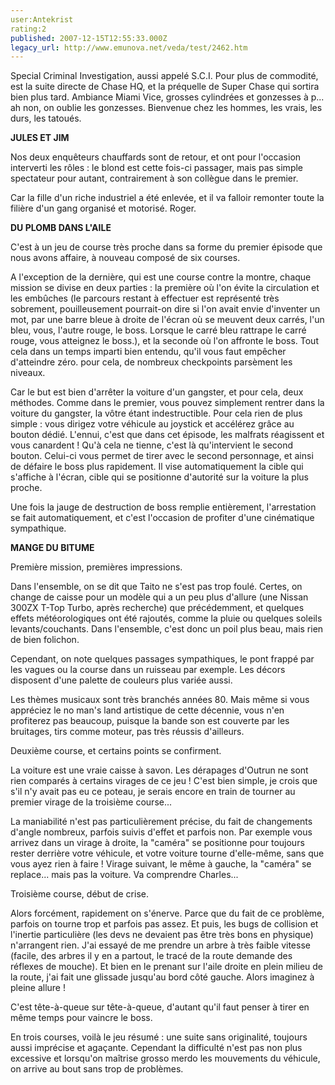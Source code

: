 ```yaml
---
user:Antekrist
rating:2
published: 2007-12-15T12:55:33.000Z
legacy_url: http://www.emunova.net/veda/test/2462.htm
---
```

Special Criminal Investigation, aussi appelé S.C.I. Pour plus de commodité, est la suite directe de Chase HQ, et la préquelle de Super Chase qui sortira bien plus tard. Ambiance Miami Vice, grosses cylindrées et gonzesses à p... ah non, on oublie les gonzesses. Bienvenue chez les hommes, les vrais, les durs, les tatoués.  

  

**JULES ET JIM**  

Nos deux enquêteurs chauffards sont de retour, et ont pour l'occasion interverti les rôles : le blond est cette fois-ci passager, mais pas simple spectateur pour autant, contrairement à son collègue dans le premier.  

Car la fille d'un riche industriel a été enlevée, et il va falloir remonter toute la filière d'un gang organisé et motorisé. Roger.  

  

**DU PLOMB DANS L'AILE**  

C'est à un jeu de course très proche dans sa forme du premier épisode que nous avons affaire, à nouveau composé de six courses.  

A l'exception de la dernière, qui est une course contre la montre, chaque mission se divise en deux parties : la première où l'on évite la circulation et les embûches (le parcours restant à effectuer est représenté très sobrement, pouilleusement pourrait-on dire si l'on avait envie d'inventer un mot, par une barre bleue à droite de l'écran où se meuvent deux carrés, l'un bleu, vous, l'autre rouge, le boss. Lorsque le carré bleu rattrape le carré rouge, vous atteignez le boss.), et la seconde où l'on affronte le boss. Tout cela dans un temps imparti bien entendu, qu'il vous faut empêcher d'atteindre zéro. pour cela, de nombreux checkpoints parsèment les niveaux.  

Car le but est bien d'arrêter la voiture d'un gangster, et pour cela, deux méthodes. Comme dans le premier, vous pouvez simplement rentrer dans la voiture du gangster, la vôtre étant indestructible. Pour cela rien de plus simple : vous dirigez votre véhicule au joystick et accélérez grâce au bouton dédié. L'ennui, c'est que dans cet épisode, les malfrats réagissent et vous canardent ! Qu'à cela ne tienne, c'est là qu'intervient le second bouton. Celui-ci vous permet de tirer avec le second personnage, et ainsi de défaire le boss plus rapidement. Il vise automatiquement la cible qui s'affiche à l'écran, cible qui se positionne d'autorité sur la voiture la plus proche.  

Une fois la jauge de destruction de boss remplie entièrement, l'arrestation se fait automatiquement, et c'est l'occasion de profiter d'une cinématique sympathique.  

  

**MANGE DU BITUME**  

Première mission, premières impressions.  

Dans l'ensemble, on se dit que Taito ne s'est pas trop foulé. Certes, on change de caisse pour un modèle qui a un peu plus d'allure (une Nissan 300ZX T-Top Turbo, après recherche) que précédemment, et quelques effets météorologiques ont été rajoutés, comme la pluie ou quelques soleils levants/couchants. Dans l'ensemble, c'est donc un poil plus beau, mais rien de bien folichon.  

Cependant, on note quelques passages sympathiques, le pont frappé par les vagues ou la course dans un ruisseau par exemple. Les décors disposent d'une palette de couleurs plus variée aussi.  

Les thèmes musicaux sont très branchés années 80\. Mais même si vous appréciez le no man's land artistique de cette décennie, vous n'en profiterez pas beaucoup, puisque la bande son est couverte par les bruitages, tirs comme moteur, pas très réussis d'ailleurs.  

  

Deuxième course, et certains points se confirment.  

La voiture est une vraie caisse à savon. Les dérapages d'Outrun ne sont rien comparés à certains virages de ce jeu ! C'est bien simple, je crois que s'il n'y avait pas eu ce poteau, je serais encore en train de tourner au premier virage de la troisième course...  

La maniabilité n'est pas particulièrement précise, du fait de changements d'angle nombreux, parfois suivis d'effet et parfois non. Par exemple vous arrivez dans un virage à droite, la "caméra" se positionne pour toujours rester derrière votre véhicule, et votre voiture tourne d'elle-même, sans que vous ayez rien à faire ! Virage suivant, le même à gauche, la "caméra" se replace... mais pas la voiture. Va comprendre Charles...  

  

Troisième course, début de crise.   

Alors forcément, rapidement on s'énerve. Parce que du fait de ce problème, parfois on tourne trop et parfois pas assez. Et puis, les bugs de collision et l'inertie particulière (les devs ne devaient pas être très bons en physique) n'arrangent rien. J'ai essayé de me prendre un arbre à très faible vitesse (facile, des arbres il y en a partout, le tracé de la route demande des réflexes de mouche). Et bien en le prenant sur l'aile droite en plein milieu de la route, j'ai fait une glissade jusqu'au bord côté gauche. Alors imaginez à pleine allure !  

C'est tête-à-queue sur tête-à-queue, d'autant qu'il faut penser à tirer en même temps pour vaincre le boss.  

  

En trois courses, voilà le jeu résumé : une suite sans originalité, toujours aussi imprécise et agaçante. Cependant la difficulté n'est pas non plus excessive et lorsqu'on maîtrise grosso merdo les mouvements du véhicule, on arrive au bout sans trop de problèmes.